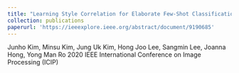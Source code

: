 ```yaml
---
title: "Learning Style Correlation for Elaborate Few-Shot Classification"
collection: publications
paperurl: 'https://ieeexplore.ieee.org/abstract/document/9190685'
---
```

Junho Kim, Minsu Kim, Jung Uk Kim, Hong Joo Lee, Sangmin Lee, Joanna Hong, Yong Man Ro
2020 IEEE International Conference on Image Processing (ICIP)
